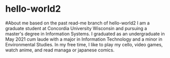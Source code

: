 # hello-world2
#About me based on the past read-me branch of hello-world2
I am a graduate student at Concordia University Wisconsin and pursuing a master's degree in Information Systems. I graduated as an undergraduate in May 2021 cum laude with a major in Information Technology and a minor in Environmental Studies. In my free time, I like to play my cello, video games, watch anime, and read managa or japanese comics. 

